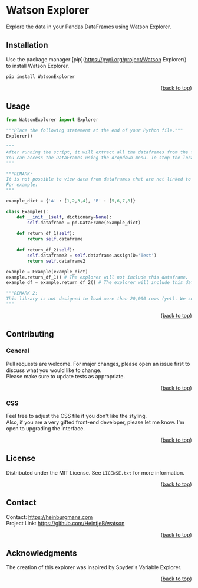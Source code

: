 # Watson Explorer

Explore the data in your Pandas DataFrames using Watson Explorer.

## Installation

Use the package manager [pip](https://pypi.org/project/Watson Explorer/) to install Watson Explorer.

```bash
pip install WatsonExplorer
```

<p align="right">(<a href="#readme-top">back to top</a>)</p>

## Usage

```python
from WatsonExplorer import Explorer

"""Place the following statement at the end of your Python file."""
Explorer()

"""
After running the script, it will extract all the dataframes from the file, delete all old HTML files, create new HTML files, and open a local host to display the DataFrames. 
You can access the DataFrames using the dropdown menu. To stop the local host, click on the 'Stop Server' button, and the tab sheet will automatically close.
"""

"""REMARK:
It is not possible to view data from dataframes that are not linked to variables.
For example:
"""

example_dict = {'A' : [1,2,3,4], 'B' : [5,6,7,8]}

class Example():
    def __init__(self, dictionary=None):
        self.dataframe = pd.DataFrame(example_dict)
    
    def return_df_1(self):
        return self.dataframe
    
    def return_df_2(self):
        self.dataframe2 = self.dataframe.assign(D='Test')
        return self.dataframe2

example = Example(example_dict)
example.return_df_1() # The explorer will not include this dataframe.
example_df = example.return_df_2() # The explorer will include this dataframe.

"""REMARK 2:
This library is not designed to load more than 20,000 rows (yet). We suggest using .head() to reduce the size of your dataframe before using this library.
"""
```
<p align="right">(<a href="#readme-top">back to top</a>)</p>

## Contributing

### General
Pull requests are welcome. For major changes, please open an issue first to discuss what you would like to change. <br>
Please make sure to update tests as appropriate.

<p align="right">(<a href="#readme-top">back to top</a>)</p>

### CSS
Feel free to adjust the CSS file if you don't like the styling.<br>
Also, if you are a very gifted front-end developer, please let me know. I'm open to upgrading the interface.

<p align="right">(<a href="#readme-top">back to top</a>)</p>

## License
Distributed under the MIT License. See `LICENSE.txt` for more information.

<p align="right">(<a href="#readme-top">back to top</a>)</p>

## Contact
Contact: https://heinburgmans.com <br>
Project Link: https://github.com/HeintjeB/watson

<p align="right">(<a href="#readme-top">back to top</a>)</p>

## Acknowledgments
The creation of this explorer was inspired by Spyder's Variable Explorer.

<p align="right">(<a href="#readme-top">back to top</a>)</p>